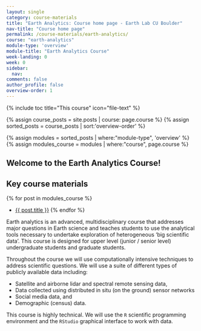 ```yaml
---
layout: single
category: course-materials
title: "Earth Analytics: Course home page - Earth Lab CU Boulder"
nav-title: "Course home page"
permalink: /course-materials/earth-analytics/
course: "earth-analytics"
module-type: 'overview'
module-title: "Earth Analytics Course"
week-landing: 0
week: 0
sidebar:
  nav:
comments: false
author_profile: false
overview-order: 1
---
```


{% include toc title="This course" icon="file-text" %}

{% assign course_posts = site.posts | course: page.course %}
{% assign sorted_posts = course_posts | sort:'overview-order' %}

{% assign modules = sorted_posts | where:"module-type", 'overview' %}
{% assign modules_course = modules | where:"course", page.course %}

<div class="notice--info" markdown="1">

## <i class="fa fa-ship" aria-hidden="true"></i> Welcome to the Earth Analytics Course!

## Key course materials

{% for post in modules_course %}
 * <a href="{{ site.url }}{{ post.permalink }}">{{ post.title }}</a>
{% endfor %}

</div>
<!-- an overview module specifies the overview content for the course including syllabus and any assignments  module-type: 'session' specified a week or a particular set of content surrounding a topic - eg internship seminar, etc -->

Earth analytics is an advanced, multidisciplinary course that addresses major
questions in Earth science and teaches students to use the analytical tools
necessary to undertake exploration of heterogeneous ‘big scientific data’. This
course is designed for upper level (junior / senior level) undergraduate students
and graduate students.

Throughout the course we will use computationally intensive techniques to address
scientific questions. We will use a suite of different types of publicly available
data including:

* Satellite and airborne lidar and spectral remote sensing data,
* Data collected using distributed in situ (on the ground) sensor networks
* Social media data, and
* Demographic (census) data.

This course is highly technical. We will use the `R` scientific programming
environment and the `RStudio` graphical interface to work with data.
